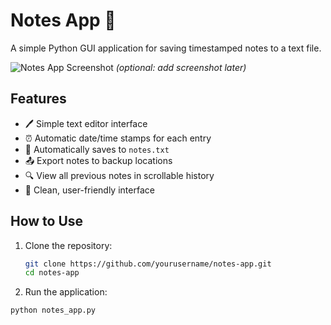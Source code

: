# Notes App 📝

A simple Python GUI application for saving timestamped notes to a text file.

![Notes App Screenshot](screenshot.png) *(optional: add screenshot later)*

## Features
- 🖊️ Simple text editor interface
- ⏰ Automatic date/time stamps for each entry
- 💾 Automatically saves to `notes.txt`
- 📤 Export notes to backup locations
- 🔍 View all previous notes in scrollable history
- 🎨 Clean, user-friendly interface

## How to Use
1. Clone the repository:
   ```bash
   git clone https://github.com/yourusername/notes-app.git
   cd notes-app
2. Run the application:

  ```bash
  python notes_app.py

